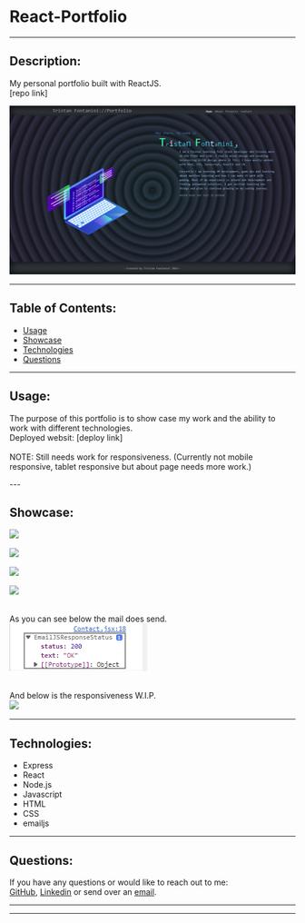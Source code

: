 # React-Portfolio

---

## Description:

My personal portfolio built with ReactJS.
<br>[repo link]
</br>

![](./src/Images/homepageScreensht.png)

---

## Table of Contents:

- [Usage](#usage)
- [Showcase](#showcase)
- [Technologies](#technologies)
- [Questions](#questions)

---

## Usage:

<p>The purpose of this portfolio is to show case my work and the ability to work with different technologies.
<br>Deployed websit: [deploy link]
</br>
<br>NOTE: Still needs work for responsiveness. (Currently not mobile responsive, tablet responsive but about page needs more work.)
</p>
---

## Showcase:

![](./src/Images/homepageExample-min.gif)

![](./src/Images/aboutExample-min.gif)

![](./src/Images/projectExample-min.gif)

![](./src/Images/contactExample-min.gif)

<br>As you can see below the mail does send.</br>
![](./src/Images/sentEveidence.png)

<br>And below is the responsiveness W.I.P.</br>
![](./src/Images/responsivenessExample.gif)

---

## Technologies:

- Express
- React
- Node.js
- Javascript
- HTML
- CSS
- emailjs

---

## Questions:

If you have any questions or would like to reach out to me:\
<a href="https://github.com/Twistedmouse">GitHub</a>, <a href="https://www.linkedin.com/in/tristan-fontanini-b91879203/">Linkedin</a> or send over an <a href="mailto:mousy93@hotmail.com">email</a>.

---

---
